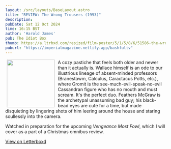 ```yaml
---
layout: /src/layouts/BaseLayout.astro
title: "REVIEW: The Wrong Trousers (1993)"
description: 
pubDate: Sat 12 Oct 2024
time: 16:15 BST
author: 'Harold James'
pub: The Idiot Box
thumb: https://a.ltrbxd.com/resized/film-poster/5/1/5/8/6/51586-the-wrong-trousers-0-2000-0-3000-crop.jpg?v=1ea270cc62
puburl: "https://imperialmagazine.netlify.app/bashfultv"
---
```

<img src="https://a.ltrbxd.com/resized/film-poster/5/1/5/8/6/51586-the-wrong-trousers-0-2000-0-3000-crop.jpg?v=1ea270cc62" style="width:150px;height:auto;float:left;padding-right:10px;padding-left:5px;">

A cozy pastiche that feels both older and newer than it actually is. Wallace himself is an ode to our illustrious lineage of absent-minded professors (Branestawm, Calculus, Caractacus Potts, etc.), where Gromit is the see-much-evil-speak-no-evil Cassandran figure who has no mouth and must scream. It's the perfect duo. Feathers McGraw is the archetypal unassuming bad guy; his black-bead eyes are cute for a time, but made disquieting by lingering shots of him leering around the house and staring soullessly into the camera.

Watched in preparation for the upcoming <i>Vengeance Most Fowl</i>, which I will cover as a part of a Christmas omnibus review.

<a href="https://letterboxd.com/for_you_bruce/film/the-wrong-trousers/" target="_blank" rel="noopener noreferrer">View on Letterboxd</a>